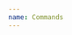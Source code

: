```yaml
---
name: Commands
---
```


<script>
  import Command from "$lib/components/Command.svelte";

  let commands = [{name:'npm', command:"npm install angus"}, {name:'pnpm', command:"pnpm install angus"}, {name:'bun', command:"bun add angus && bun add angus && bun add angus && bun add angus"}]
</script>


<Command commands={commands} />
